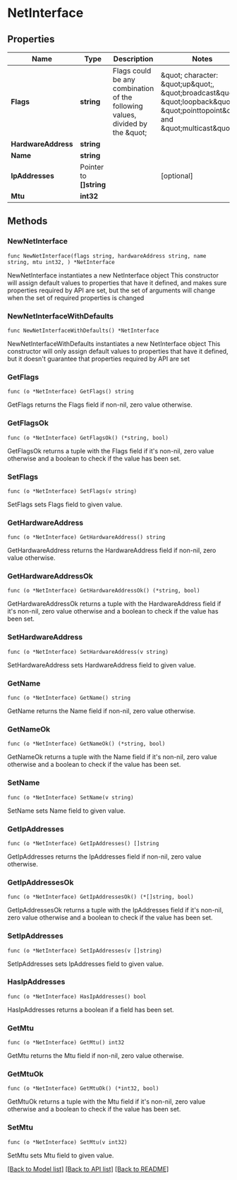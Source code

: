 # NetInterface

## Properties

Name | Type | Description | Notes
------------ | ------------- | ------------- | -------------
**Flags** | **string** | Flags could be any combination of the following values, divided by the \&quot;|\&quot; character: \&quot;up\&quot;, \&quot;broadcast\&quot;, \&quot;loopback\&quot;, \&quot;pointtopoint\&quot; and \&quot;multicast\&quot;.  | 
**HardwareAddress** | **string** |  | 
**Name** | **string** |  | 
**IpAddresses** | Pointer to **[]string** |  | [optional] 
**Mtu** | **int32** |  | 

## Methods

### NewNetInterface

`func NewNetInterface(flags string, hardwareAddress string, name string, mtu int32, ) *NetInterface`

NewNetInterface instantiates a new NetInterface object
This constructor will assign default values to properties that have it defined,
and makes sure properties required by API are set, but the set of arguments
will change when the set of required properties is changed

### NewNetInterfaceWithDefaults

`func NewNetInterfaceWithDefaults() *NetInterface`

NewNetInterfaceWithDefaults instantiates a new NetInterface object
This constructor will only assign default values to properties that have it defined,
but it doesn't guarantee that properties required by API are set

### GetFlags

`func (o *NetInterface) GetFlags() string`

GetFlags returns the Flags field if non-nil, zero value otherwise.

### GetFlagsOk

`func (o *NetInterface) GetFlagsOk() (*string, bool)`

GetFlagsOk returns a tuple with the Flags field if it's non-nil, zero value otherwise
and a boolean to check if the value has been set.

### SetFlags

`func (o *NetInterface) SetFlags(v string)`

SetFlags sets Flags field to given value.


### GetHardwareAddress

`func (o *NetInterface) GetHardwareAddress() string`

GetHardwareAddress returns the HardwareAddress field if non-nil, zero value otherwise.

### GetHardwareAddressOk

`func (o *NetInterface) GetHardwareAddressOk() (*string, bool)`

GetHardwareAddressOk returns a tuple with the HardwareAddress field if it's non-nil, zero value otherwise
and a boolean to check if the value has been set.

### SetHardwareAddress

`func (o *NetInterface) SetHardwareAddress(v string)`

SetHardwareAddress sets HardwareAddress field to given value.


### GetName

`func (o *NetInterface) GetName() string`

GetName returns the Name field if non-nil, zero value otherwise.

### GetNameOk

`func (o *NetInterface) GetNameOk() (*string, bool)`

GetNameOk returns a tuple with the Name field if it's non-nil, zero value otherwise
and a boolean to check if the value has been set.

### SetName

`func (o *NetInterface) SetName(v string)`

SetName sets Name field to given value.


### GetIpAddresses

`func (o *NetInterface) GetIpAddresses() []string`

GetIpAddresses returns the IpAddresses field if non-nil, zero value otherwise.

### GetIpAddressesOk

`func (o *NetInterface) GetIpAddressesOk() (*[]string, bool)`

GetIpAddressesOk returns a tuple with the IpAddresses field if it's non-nil, zero value otherwise
and a boolean to check if the value has been set.

### SetIpAddresses

`func (o *NetInterface) SetIpAddresses(v []string)`

SetIpAddresses sets IpAddresses field to given value.

### HasIpAddresses

`func (o *NetInterface) HasIpAddresses() bool`

HasIpAddresses returns a boolean if a field has been set.

### GetMtu

`func (o *NetInterface) GetMtu() int32`

GetMtu returns the Mtu field if non-nil, zero value otherwise.

### GetMtuOk

`func (o *NetInterface) GetMtuOk() (*int32, bool)`

GetMtuOk returns a tuple with the Mtu field if it's non-nil, zero value otherwise
and a boolean to check if the value has been set.

### SetMtu

`func (o *NetInterface) SetMtu(v int32)`

SetMtu sets Mtu field to given value.



[[Back to Model list]](../README.md#documentation-for-models) [[Back to API list]](../README.md#documentation-for-api-endpoints) [[Back to README]](../README.md)


